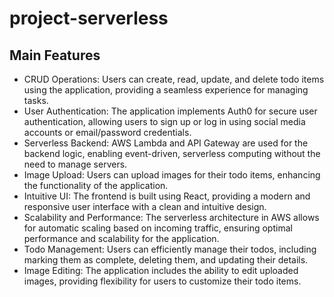 # project-serverless

<h2>Main Features</h2>
<ul>
  <li>CRUD Operations: Users can create, read, update, and delete todo items using the application, providing a seamless experience for managing tasks.</li>
  <li>User Authentication: The application implements Auth0 for secure user authentication, allowing users to sign up or log in using social media accounts or email/password credentials.</li>
  <li>Serverless Backend: AWS Lambda and API Gateway are used for the backend logic, enabling event-driven, serverless computing without the need to manage servers.</li>
  <li>Image Upload: Users can upload images for their todo items, enhancing the functionality of the application.</li>
  <li>Intuitive UI: The frontend is built using React, providing a modern and responsive user interface with a clean and intuitive design.</li>
  <li>Scalability and Performance: The serverless architecture in AWS allows for automatic scaling based on incoming traffic, ensuring optimal performance and scalability for the application.</li>
  <li>Todo Management: Users can efficiently manage their todos, including marking them as complete, deleting them, and updating their details.</li>
  <li>Image Editing: The application includes the ability to edit uploaded images, providing flexibility for users to customize their todo items.</li>
</ul>
